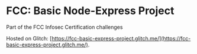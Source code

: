 # FCC: Basic Node-Express Project

Part of the FCC Infosec Certification challenges

Hosted on Glitch: [https://fcc-basic-express-project.glitch.me/](https://fcc-basic-express-project.glitch.me/).

